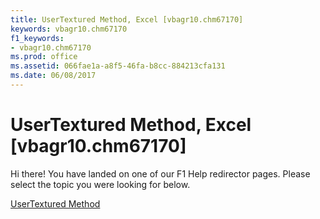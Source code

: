 ```yaml
---
title: UserTextured Method, Excel [vbagr10.chm67170]
keywords: vbagr10.chm67170
f1_keywords:
- vbagr10.chm67170
ms.prod: office
ms.assetid: 066fae1a-a8f5-46fa-b8cc-884213cfa131
ms.date: 06/08/2017
---
```



# UserTextured Method, Excel [vbagr10.chm67170]

Hi there! You have landed on one of our F1 Help redirector pages. Please select the topic you were looking for below.

[UserTextured Method](http://msdn.microsoft.com/library/063b74ef-8b82-3a59-457c-9240395a6eb2%28Office.15%29.aspx)

